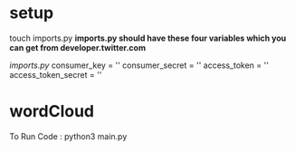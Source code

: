 # setup
touch imports.py
**imports.py should have these four variables which you can get from developer.twitter.com**

*imports.py*
consumer_key = ''
consumer_secret = ''
access_token = ''
access_token_secret = ''

# wordCloud
To Run Code : python3 main.py